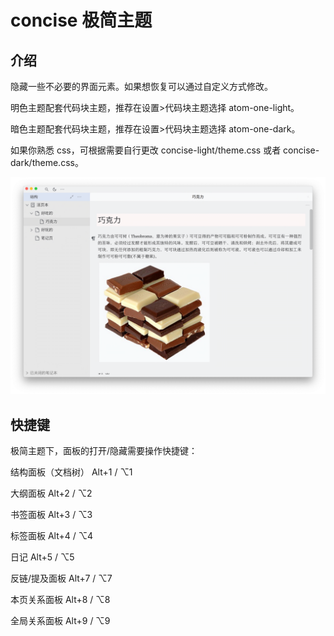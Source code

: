 # concise 极简主题

## 介绍

隐藏一些不必要的界面元素。如果想恢复可以通过自定义方式修改。

明色主题配套代码块主题，推荐在设置>代码块主题选择 atom-one-light。

暗色主题配套代码块主题，推荐在设置>代码块主题选择 atom-one-dark。

如果你熟悉 css，可根据需要自行更改 concise-light/theme.css 或者 concise-dark/theme.css。

![preview](preview.png)

## 快捷键

极简主题下，面板的打开/隐藏需要操作快捷键：

结构面板（文档树） Alt+1 / ⌥1

大纲面板 Alt+2 / ⌥2

书签面板 Alt+3 / ⌥3

标签面板 Alt+4 / ⌥4

日记 Alt+5 / ⌥5

反链/提及面板 Alt+7 / ⌥7

本页关系面板 Alt+8 / ⌥8

全局关系面板 Alt+9 / ⌥9











